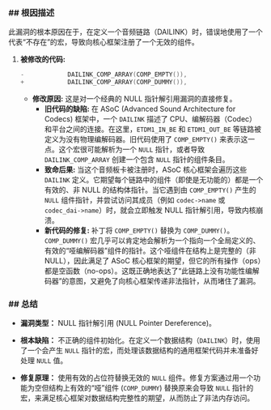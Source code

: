 ### **## 根因描述**

此漏洞的根本原因在于，在定义一个音频链路（DAILINK）时，错误地使用了一个代表“不存在”的宏，导致向核心框架注册了一个无效的组件。

1.  **被修改的代码:**
    ```c
    -		     DAILINK_COMP_ARRAY(COMP_EMPTY()),
    +		     DAILINK_COMP_ARRAY(COMP_DUMMY()),
    ```
    *   **修改原因:** 这是对一个经典的 NULL 指针解引用漏洞的直接修复。
        *   **旧代码的缺陷:** 在 ASoC (Advanced Sound Architecture for Codecs) 框架中，一个 `DAILINK` 描述了 CPU、编解码器（Codec）和平台之间的连接。在这里，`ETDM1_IN_BE` 和 `ETDM1_OUT_BE` 等链路被定义为没有物理编解码器。旧代码使用了 `COMP_EMPTY()` 来表示这一点。这个宏很可能解析为一个 `NULL` 指针，或者导致 `DAILINK_COMP_ARRAY` 创建一个包含 `NULL` 指针的组件条目。
        *   **致命后果:** 当这个音频板卡被注册时，ASoC 核心框架会遍历这些 `DAILINK` 定义。它期望每个链路中的组件（即使是无功能的）都是一个有效的、非 NULL 的结构体指针。当它遇到由 `COMP_EMPTY()` 产生的 `NULL` 组件指针，并尝试访问其成员（例如 `codec->name` 或 `codec_dai->name`）时，就会立即触发 NULL 指针解引用，导致内核崩溃。
        *   **新代码的修复:** 补丁将 `COMP_EMPTY()` 替换为 `COMP_DUMMY()`。`COMP_DUMMY()` 宏几乎可以肯定地会解析为一个指向一个全局定义的、有效的“哑编解码器”组件的指针。这个哑组件在结构上是完整的（非 NULL），因此满足了 ASoC 核心框架的期望，但它的所有操作（ops）都是空函数（no-ops）。这既正确地表达了“此链路上没有功能性编解码器”的意图，又避免了向核心框架传递非法指针，从而堵住了漏洞。

### **## 总结**

*   **漏洞类型：**
    NULL 指针解引用 (NULL Pointer Dereference)。

*   **根本缺陷：**
    不正确的组件初始化。在定义一个数据结构（`DAILINK`）时，使用了一个会产生 `NULL` 指针的宏，而处理该数据结构的通用框架代码并未准备好处理 `NULL` 值。

*   **修复原理：**
    使用有效的占位符替换无效的 `NULL` 组件。修复方案通过用一个功能为空但结构上有效的“哑”组件 (`COMP_DUMMY`) 替换原来会导致 `NULL` 指针的宏，来满足核心框架对数据结构完整性的期望，从而防止了非法内存访问。